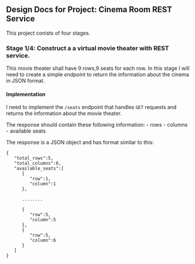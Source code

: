 ## Design Docs for Project: Cinema Room REST Service
This project conists of four stages.

### Stage 1/4: Construct a a virtual movie theater with REST service.
This movie theater shall have 9 rows,9 seats for each row.  In this stage I will need to create a simple *endpoint* to return the information about the cinema in JSON format.

#### Implementation
I need to implement the `/seats` endpoint that handles `GET` requests and returns the information about the movie theater.

The response should contain these following information:
    - rows
    - columns
    - available seats

The response is a JSON object and has format similar to this:
```
{
   "total_rows":5,
   "total_columns":6,
   "available_seats":[
      {
         "row":1,
         "column":1
      },

      ........

      {
         "row":5,
         "column":5
      },
      {
         "row":5,
         "column":6
      }
   ]
}
```
